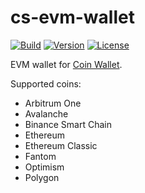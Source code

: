 # cs-evm-wallet

[![Build](https://github.com/CoinSpace/cs-evm-wallet/actions/workflows/ci.yml/badge.svg)](https://github.com/CoinSpace/cs-evm-wallet/actions/workflows/ci.yml)
[![Version](https://img.shields.io/github/v/tag/CoinSpace/cs-evm-wallet?label=version)](https://github.com/CoinSpace/cs-evm-wallet/tags)
[![License](https://img.shields.io/github/license/CoinSpace/cs-evm-wallet?color=blue)](https://github.com/CoinSpace/cs-evm-wallet/blob/master/LICENSE)

EVM wallet for [Coin Wallet](https://github.com/CoinSpace/CoinSpace).

Supported coins:
- Arbitrum One
- Avalanche
- Binance Smart Chain
- Ethereum
- Ethereum Classic
- Fantom
- Optimism
- Polygon
